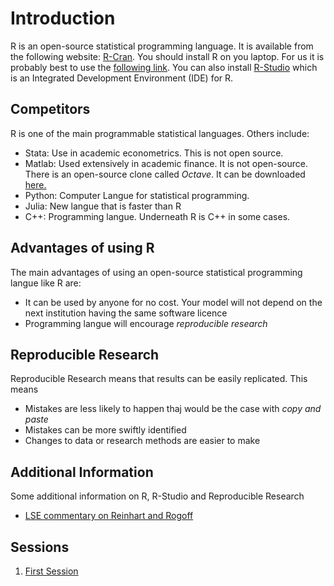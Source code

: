 Introduction
========================================================
R is an open-source statistical programming language.  It is available from the following website: [R-Cran](http://www.r-project.org/). You should install R on you laptop.  For us it is probably best to use the [following link](http://www.stats.bris.ac.uk/R/).  You can also install [R-Studio](https://www.rstudio.com/) which is an Integrated Development Environment (IDE) for R. 

Competitors
----------------------------------------------------------
R is one of the main programmable statistical languages.  Others include:
* Stata:  Use in academic econometrics. This is not open source.
* Matlab:  Used extensively in academic finance.  It is not open-source.  There is an open-source clone called *Octave*.  It can be downloaded [here.](https://www.gnu.org/software/octave/)
* Python: Computer Langue for statistical programming.  
* Julia:  New langue that is faster than R
* C++:  Programming langue.  Underneath R is C++ in some cases. 

Advantages of using R
------------------------------------------------------------
The main advantages of using an open-source statistical programming langue like R are:
* It can be used by anyone for no cost.  Your model will not depend on the next institution having the same software licence
* Programming langue will encourage *reproducible research*

Reproducible Research
--------------------------------------------------------------
Reproducible Research means that results can be easily replicated.  This means
* Mistakes are less likely to happen thaj would be the case with *copy and paste*
* Mistakes can be more swiftly identified
* Changes to data or research methods are easier to make

Additional Information
---------------------------------------------------------
Some additional information on R, R-Studio and Reproducible Research 
* [LSE commentary on Reinhart and Rogoff](http://blogs.lse.ac.uk/impactofsocialsciences/2013/10/23/open-data-in-economics-the-basis-of-reproducible-research/)

Sessions
---------------
1. [First Session](../Knitr/FirstR/FirstR.Rmd)

